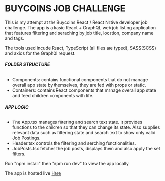 # **BUYCOINS JOB CHALLENGE**

This is my attempt at the Buycoins React / React Native developer job challenge. The app is a basic React + GraphQL web job listing application that features filtering and seraching by job title, location, company name and tags.

The tools used incude React, TypeScript (all files are typed), SASS(SCSS) and axios for the GraphQl request.

###### **FOLDER STRUCTURE**

* Components: contains functional components that do not manage overall app state by themselves, they are fed with props or static.
* Containers: contains React components that manage overall app state and feed children components with life.

###### **APP LOGIC**

* The App.tsx manages filtering and search text state. It provides functions to the children so that they can change its state. Also supplies relevant data such as filtering state and search text to show only valid Job Postings.
* Header.tsx controls the filtering and serching functionalities.
* JobPosts.tsx fetches the job posts, displays them and also apply the set filters.

Run "npm install" then "npm run dev" to view the app locally

The app is hosted live [Here](https://buycoins-app.netlify.app)
